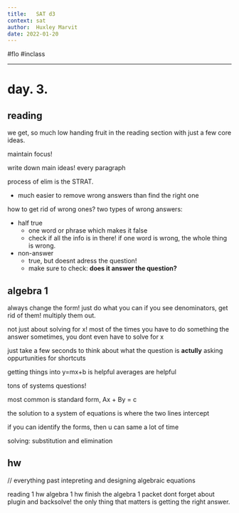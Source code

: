 ```yaml
---
title:   SAT d3
context: sat
author:  Huxley Marvit
date: 2022-01-20
---
```


#flo  #inclass 

***

# day. 3.

## reading
we get, so much low handing fruit in the reading section with just a few core ideas.


maintain focus!

write down main ideas! every paragraph

process of elim is the STRAT.
- much easier to remove wrong answers than find the right one

how to get rid of wrong ones?
two types of wrong answers: 
- half true
	- one word or phrase which makes it false
	- check if all the info is in there! if one word is wrong, the whole thing is wrong.
- non-answer
	- true, but doesnt adress the question!
	- make sure to check: **does it answer the question?**

## algebra 1
always change the form! just do what you can
if you see denominators, get rid of them! multiply them out.

not just about solving for x! most of the times you have to do something the answer
sometimes, you dont even have to solve for x

just take a few seconds to think about what the question is **actully** asking
oppurtunities for shortcuts


getting things into y=mx+b is helpful
averages are helpful


tons of systems questions! 


most common is standard form, Ax + By = c

the solution to a system of equations is where the two lines intercept

if you can identify the forms, then u can same a lot of time

solving: substitution and elimination






## hw
// everything past intepreting and designing algebraic equations

reading 1 hw
algebra 1 hw
finish the algebra 1 packet
dont forget about plugin and backsolve! the only thing that matters is getting the right answer.
















